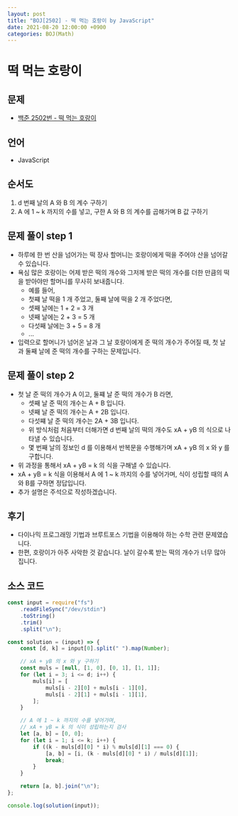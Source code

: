 ```yaml
---
layout: post
title: "BOJ[2502] - 떡 먹는 호랑이 by JavaScript"
date: 2021-08-20 12:00:00 +0900
categories: BOJ(Math)
---
```


# 떡 먹는 호랑이

## 문제

- [백준 2502번 - 떡 먹는 호랑이](https://www.acmicpc.net/problem/2502)

## 언어

- JavaScript

## 순서도

1. d 번째 날의 A 와 B 의 계수 구하기
2. A 에 1 ~ k 까지의 수를 넣고, 구한 A 와 B 의 계수를 곱해가며 B 값 구하기

## 문제 풀이 step 1

- 하루에 한 번 산을 넘어가는 떡 장사 할머니는 호랑이에게 떡을 주어야 산을 넘어갈 수 있습니다.
- 욕심 많은 호랑이는 어제 받은 떡의 개수와 그저께 받은 떡의 개수를 더한 만큼의 떡을 받아야만 할머니를 무사히 보내줍니다.
  - 예를 들어,
  - 첫쨰 날 떡을 1 개 주었고, 둘째 날에 떡을 2 개 주었다면,
  - 셋째 날에는 1 + 2 = 3 개
  - 넷째 날에는 2 + 3 = 5 개
  - 다섯째 날에는 3 + 5 = 8 개
  - ...
- 입력으로 할머니가 넘어온 날과 그 날 호랑이에게 준 떡의 개수가 주어질 때, 첫 날과 둘째 날에 준 떡의 개수를 구하는 문제입니다.

## 문제 풀이 step 2

- 첫 날 준 떡의 개수가 A 이고, 둘쨰 날 준 떡의 개수가 B 라면,
  - 셋째 날 준 떡의 개수는 A + B 입니다.
  - 넷째 날 준 떡의 개수는 A + 2B 입니다.
  - 다섯쨰 날 준 떡의 개수는 2A + 3B 입니다.
  - 위 방식처럼 처음부터 더해가면 d 번째 날의 떡의 개수도 xA + yB 의 식으로 나타낼 수 있습니다.
  - 몇 번째 날의 정보인 d 를 이용해서 반복문을 수행해가며 xA + yB 의 x 와 y 를 구합니다.
- 위 과정을 통해서 xA + yB = k 의 식을 구해낼 수 있습니다.
- xA + yB = k 식을 이용해서 A 에 1 ~ k 까지의 수를 넣어가며, 식이 성립할 때의 A 와 B를 구하면 정답입니다.
- 추가 설명은 주석으로 작성하겠습니다.

## 후기

- 다이나믹 프로그래밍 기법과 브루트포스 기법을 이용해야 하는 수학 관련 문제였습니다.
- 한편, 호랑이가 아주 사악한 것 같습니다. 날이 갈수록 받는 떡의 개수가 너무 많아집니다.

## 소스 코드

```javascript
const input = require("fs")
	.readFileSync("/dev/stdin")
	.toString()
	.trim()
	.split("\n");

const solution = (input) => {
	const [d, k] = input[0].split(" ").map(Number);

	// xA + yB 의 x 와 y 구하기
	const muls = [null, [1, 0], [0, 1], [1, 1]];
	for (let i = 3; i <= d; i++) {
		muls[i] = [
			muls[i - 2][0] + muls[i - 1][0],
			muls[i - 2][1] + muls[i - 1][1],
		];
	}

	// A 에 1 ~ k 까지의 수를 넣어가며,
	// xA + yB = k 의 식이 성립하는지 검사
	let [a, b] = [0, 0];
	for (let i = 1; i <= k; i++) {
		if ((k - muls[d][0] * i) % muls[d][1] === 0) {
			[a, b] = [i, (k - muls[d][0] * i) / muls[d][1]];
			break;
		}
	}

	return [a, b].join("\n");
};

console.log(solution(input));
```
